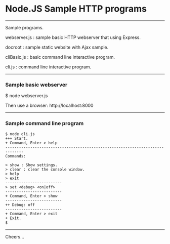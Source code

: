 # Node.JS Sample HTTP programs

--------------------------------------------------------------------------------
Sample programs.

webserver.js : sample basic HTTP webserver that using Express.

docroot : sample static website with Ajax sample.

cliBasic.js : basic command line interactive program.

cli.js : command line interactive program.

--------------------------------------------------------------------------------
### Sample basic webserver

$ node webserver.js

Then use a browser: http://localhost:8000

--------------------------------------------------------------------------------
### Sample command line program

````
$ node cli.js 
+++ Start.
+ Command, Enter > help
------------------------------------------------------------------------------
Commands:

> show : Show settings.
> clear : clear the console window.
> help
> exit
-------------------------
> set <debug> <on|off>
-------------------------
+ Command, Enter > show
-------------------------
++ Debug: off
-------------------------
+ Command, Enter > exit
+ Exit.
$
````

--------------------------------------------------------------------------------

Cheers...
